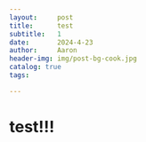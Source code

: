 ```yaml
---
layout:     post
title:      test
subtitle:   1
date:       2024-4-23
author:     Aaron
header-img: img/post-bg-cook.jpg
catalog: true
tags:

---
```




# test!!!

